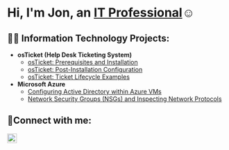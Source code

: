 <h1>Hi, I'm Jon, an <a href="https://www.linkedin.com/in/jon-craighead-79b37833a/">IT Professional</a>☺</h1>

<h2>👨‍💻 Information Technology Projects:</h2>

- <b>osTicket (Help Desk Ticketing System)</b>
  - [osTicket: Prerequisites and Installation](https://github.com/joncraigh/osticket-prereqs)
  - [osTicket: Post-Installation Configuration](https://github.com/joncraigh/post-install-config)
  - [osTicket: Ticket Lifecycle Examples](https://github.com/joncraigh/ticket-lifecycle)
- <b>Microsoft Azure</b>
  - [Configuring Active Directory within Azure VMs](https://github.com/joncraigh/configure-ad)
  - [Network Security Groups (NSGs) and Inspecting Network Protocols](https://github.com/joncraigh/azure-network-protols)

<h2>🤳Connect with me:</h2>

[<img align="left" alt="Jon | LinkedIn" width="22px" src="https://cdn.jsdelivr.net/npm/simple-icons@v3/icons/linkedin.svg" />][linkedin]


[linkedin]: https://linkedin.com/in/Josh
